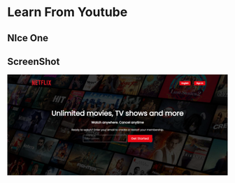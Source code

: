 # Learn From Youtube 

## NIce One


## ScreenShot

<img title="a title" alt="Alt text" src="/image.png">
